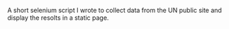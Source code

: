 A short selenium script I wrote to collect data from the UN public site and display the resolts in a static page.
